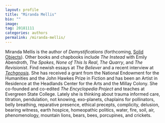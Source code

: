 ```yaml
---
layout: profile
title: "Miranda Mellis"
bio: ""
image:
tag: 20181111
categories: authors
permalink: /miranda-mellis/
---
```


Miranda Mellis is the author of _Demystifications_ (forthcoming, [Solid Objects](www.solidobjects.org/)). Other books and chapbooks include _The Instead_ with Emily Abendroth, _The Spokes_, _None of This Is Real_, _The Quarry_, and _The Revisionist_. Find newish essays at _The Believer_ and a recent interview at _[Techgnosis](https://techgnosis.com/none-of-this-is-real/)_. She has received a grant from the National Endowment for the Humanities and the John Hawkes Prize in Fiction and has been an Artist in Residence at the Headlands Center for the Arts and the Millay Colony. She co-founded and co-edited _The Encyclopedia Project_ and teaches at Evergreen State College. Lately she is thinking about trauma informed care, titration, pendulation, not knowing, exo-planets, chaplains for pollinators, belly breathing, reparative presence, ethical precepts, complicity, delusion, bearing witness, earth hospice, homeopathic politics, water, fire, soil, air, phenomenology, mountain lions, bears, bees, porcupines, and crickets.
